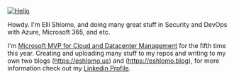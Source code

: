 
[![Hello](https://www.eshlomo.us/wp-content/uploads/2020/07/ES.gif)](https://www.linkedin.com/in/elishlomo/)

Howdy. I'm Elli Shlomo, and doing many great stuff in Security and DevOps with Azure, Microsoft 365, and etc.

I'm [Microsoft MVP for Cloud and Datacenter Management](https://mvp.microsoft.com/en-us/PublicProfile/5000358?fullName=Eli%20Shlomo) for the fifth time this year. 
Creating and uploading many stuff to my repos and writing to my own two blogs (https://eshlomo.us) and (https://eshlomo.blog), for more information check out my [Linkedin Profile](https://www.linkedin.com/in/elishlomo/).
<!--
**eshlomo1/eshlomo1** is a ✨ _special_ ✨ repository because its `README.md` (this file) appears on your GitHub profile.
Here are some ideas to get you started:

- 🔭 I’m currently working on ...
- 🌱 I’m currently learning ...
- 👯 I’m looking to collaborate on ...
- 🤔 I’m looking for help with ...
- 💬 Ask me about ...
- 📫 How to reach me: ...
- 😄 Pronouns: ...
- ⚡ Fun fact: ...
-->
